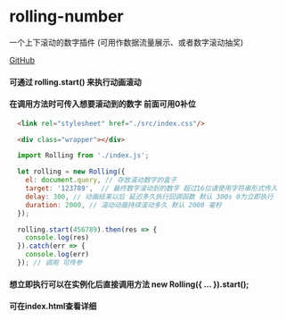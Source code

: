 # rolling-number
一个上下滚动的数字插件 (可用作数据流量展示、或者数字滚动抽奖)

[GitHub](https://github.com/Colorfule/rollingNumber)      

#### 可通过 rolling.start() 来执行动画滚动
#### 在调用方法时可传入想要滚动到的数字 前面可用0补位
 

```html
  <link rel="stylesheet" href="./src/index.css"/>

  <div class="wrapper"></div>
```

```javascript
  import Rolling from './index.js';

  let rolling = new Rolling({
    el: document.query, // 存放滚动数字的盒子
    target: '123789',  // 最终数字滚动到的数字 超过16位请使用字符串形式传入
    delay: 300, // 动画结束以后 延迟多久执行回调函数 默认 300s 0为立即执行
    duration: 2000, // 滚动动画持续滚动多久 默认 2000 毫秒
  });

  rolling.start(456789).then(res => {
    console.log(res)
  }).catch(err => {
    console.log(err)
  }); // 调用 可传参
```
#### 想立即执行可以在实例化后直接调用方法 new Rolling({ ... }).start(); 
#### 可在index.html查看详细
